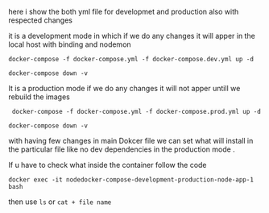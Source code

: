  here i show the both yml file for developmet and production also with respected changes
 
 it is a development mode in which if we do any changes it will apper in the local host with binding and nodemon 
 
 ```
 docker-compose -f docker-compose.yml -f docker-compose.dev.yml up -d 
 ```

 ```
 docker-compose down -v
 ```

It is a production mode if we do any changes it will not apper untill we rebuild the images

```
 docker-compose -f docker-compose.yml -f docker-compose.prod.yml up -d
 ```

 ```
 docker-compose down -v
 ```
with having few changes in main Dokcer file we can set what will install in the particular file like no dev dependencies in the production mode .

If u have to check what inside the container follow the code 

```
docker exec -it nodedocker-compose-development-production-node-app-1 bash
```
then use ``ls`` or ``cat + file name``
